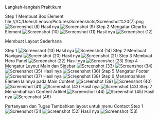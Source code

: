 Langkah-langkah Praktikum

Step 1
Membuat Box Element
file:///C:/Users/Lenovo/Pictures/Screenshots/Screenshot%20(7).png
![Screenshot (8)](https://user-images.githubusercontent.com/73973590/161799173-4dd9cf52-8101-4ce1-8bb6-41b1eae970cc.png)
Hasil nya 
![Screenshot (9)](https://user-images.githubusercontent.com/73973590/161799220-05351a38-81fa-46da-96c1-cf9b7e0e1d38.png)
Step 2
Mengatur Clearfix Element
![Screenshot (10)](https://user-images.githubusercontent.com/73973590/161799368-0d81e64e-8573-4049-a2cc-298817ab5299.png)
![Screenshot (11)](https://user-images.githubusercontent.com/73973590/161799416-b17224f6-dcfa-442e-8d4a-073332c5802d.png)
Hasil nya 
![Screenshot (12)](https://user-images.githubusercontent.com/73973590/161799466-d1496084-2ca0-45c7-be37-c9604c3e3880.png)



Membuat Layout Sederhana

Step 1
![Screenshot (13)](https://user-images.githubusercontent.com/73973590/161799780-74a64cc8-be50-4581-b8d9-73d18ac4db86.png)
Hasil nya 
![Screenshot (14)](https://user-images.githubusercontent.com/73973590/161799827-9eab0ec6-4f5e-458a-a7d5-0910b61f6515.png)
Step 2
Membuat Navigasi
![Screenshot (20)](https://user-images.githubusercontent.com/73973590/161800312-def3ef62-80c1-449c-b23d-274a0de21d53.png)
Hasil nya 
![Screenshot (21)](https://user-images.githubusercontent.com/73973590/161800408-f24df2d0-9917-4780-9f72-998744d24ef3.png)
Step 3
Membuat Hero Panel
![Screenshot (22)](https://user-images.githubusercontent.com/73973590/161800562-d0d21e7d-bebd-404d-808b-03e78e47313e.png)
Hasil nya
![Screenshot (23)](https://user-images.githubusercontent.com/73973590/161800617-7917b598-08bf-4781-a654-8eeb22aa125e.png)
Step 4
Mengatur Layout Main dan Sidebar
![Screenshot (33)](https://user-images.githubusercontent.com/73973590/161800827-5383c3f2-6d4b-4a52-8e5a-3c5dc64e08c1.png)
![Screenshot (34)](https://user-images.githubusercontent.com/73973590/161800872-f9f7cb9e-bac9-4ff2-a706-8cbea2b49edc.png)
![Screenshot (35)](https://user-images.githubusercontent.com/73973590/161800904-76fdc3e0-9fe0-4ddf-aefd-dc8b55a1123b.png)
Hasil nya
![Screenshot (36)](https://user-images.githubusercontent.com/73973590/161800966-6108b939-1c09-4197-8924-54bd855f3cde.png)
Step 5
Mengatur Footer
![Screenshot (37)](https://user-images.githubusercontent.com/73973590/161801173-eda69613-80e7-4f25-b7c3-8afd775ebd7a.png)
Hasil nya
![Screenshot (38)](https://user-images.githubusercontent.com/73973590/161801229-987f7455-c581-4a0e-b028-cbaa70db3829.png)
Step 6
Menambahkan Elemen lainnya pada Main Content
![Screenshot (39)](https://user-images.githubusercontent.com/73973590/161801351-c6291046-5fe6-4bbf-9b6b-3d57d61ddd4c.png)
![Screenshot (40)](https://user-images.githubusercontent.com/73973590/161801394-19a64637-8aae-43c7-bb55-2356818dbcab.png)
![Screenshot (41)](https://user-images.githubusercontent.com/73973590/161801433-fa5b8c70-f849-4a7d-bdb9-2cfcc47a9d15.png)
![Screenshot (42)](https://user-images.githubusercontent.com/73973590/161801464-c5dccfb9-6fd8-4cc4-9ac3-cd5eb23aea1e.png)
Hasil nya 
![Screenshot (43)](https://user-images.githubusercontent.com/73973590/161801523-5fb2aacb-fe48-4ffc-9cd8-cbd0ba3a2a1a.png)
Step 7
Menambahkan Content Artikel
![Screenshot (44)](https://user-images.githubusercontent.com/73973590/161801683-71e33e83-d6b2-4e21-88a8-e411bb0d33cc.png)
![Screenshot (45)](https://user-images.githubusercontent.com/73973590/161801711-c9f5cc8e-6d2d-4c2e-b0f6-90918f53c463.png)
Hasil nya 
![Screenshot (46)](https://user-images.githubusercontent.com/73973590/161801794-b0385e9e-083a-476a-90c5-97d4424a37b4.png)

Pertanyaan dan Tugas
Tambahkan layout untuk menu Contact
Step 1
![Screenshot (51)](https://user-images.githubusercontent.com/73973590/161802135-d78014f3-98a2-4255-bb1c-63dce687972a.png)
![Screenshot (52)](https://user-images.githubusercontent.com/73973590/161802191-c16ce36b-9f30-4002-b8af-e51eef8607ea.png)
Hasil nya 
![Screenshot (53)](https://user-images.githubusercontent.com/73973590/161802247-6973d054-7c43-494e-8d1d-e1b4fa4d44e9.png)





